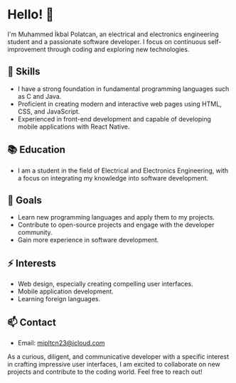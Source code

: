 # Hello! 👋

I'm Muhammed İkbal Polatcan, an electrical and electronics engineering student and a passionate software developer. I focus on continuous self-improvement through coding and exploring new technologies.

## 🚀 Skills

- I have a strong foundation in fundamental programming languages such as C and Java.
- Proficient in creating modern and interactive web pages using HTML, CSS, and JavaScript.
- Experienced in front-end development and capable of developing mobile applications with React Native.

## 📚 Education

- I am a student in the field of Electrical and Electronics Engineering, with a focus on integrating my knowledge into software development.

## 🌱 Goals

- Learn new programming languages and apply them to my projects.
- Contribute to open-source projects and engage with the developer community.
- Gain more experience in software development.

## ⚡ Interests

- Web design, especially creating compelling user interfaces.
- Mobile application development.
- Learning foreign languages.

## 📫 Contact

- Email: [mipltcn23@icloud.com](mailto:mipltcn23@gmail.com)

As a curious, diligent, and communicative developer with a specific interest in crafting impressive user interfaces, I am excited to collaborate on new projects and contribute to the coding world. Feel free to reach out!
